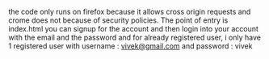 the code only runs on firefox because it allows cross origin requests and crome does not because of security policies.
The point of entry is index.html
you can signup for the account and then login into your account with the email and the password and for already registered user, i only have 1 registered user with username : vivek@gmail.com and password : vivek 
